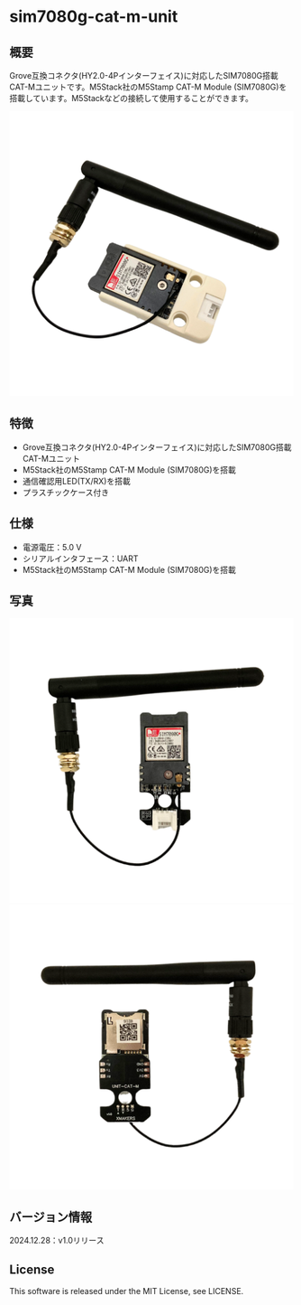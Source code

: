 # sim7080g-cat-m-unit

## 概要
Grove互換コネクタ(HY2.0-4Pインターフェイス)に対応したSIM7080G搭載CAT-Mユニットです。M5Stack社のM5Stamp CAT-M Module (SIM7080G)を搭載しています。M5Stackなどの接続して使用することができます。

![](https://github.com/yukima77/sim7080g-cat-m-unit/blob/images/001.png)

## 特徴
* Grove互換コネクタ(HY2.0-4Pインターフェイス)に対応したSIM7080G搭載CAT-Mユニット
* M5Stack社のM5Stamp CAT-M Module (SIM7080G)を搭載
* 通信確認用LED(TX/RX)を搭載
* プラスチックケース付き

## 仕様
* 電源電圧：5.0 V
* シリアルインタフェース：UART
* M5Stack社のM5Stamp CAT-M Module (SIM7080G)を搭載

## 写真
![](https://github.com/yukima77/sim7080g-cat-m-unit/blob/images/002.png)
![](https://github.com/yukima77/sim7080g-cat-m-unit/blob/images/003.png)

## バージョン情報
2024.12.28：v1.0リリース

## License
This software is released under the MIT License, see LICENSE.



